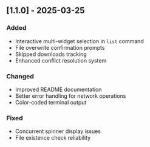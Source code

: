 ## [1.1.0] - 2025-03-25

### Added
- Interactive multi-widget selection in `list` command
- File overwrite confirmation prompts
- Skipped downloads tracking
- Enhanced conflict resolution system

### Changed
- Improved README documentation
- Better error handling for network operations
- Color-coded terminal output

### Fixed
- Concurrent spinner display issues
- File existence check reliability  